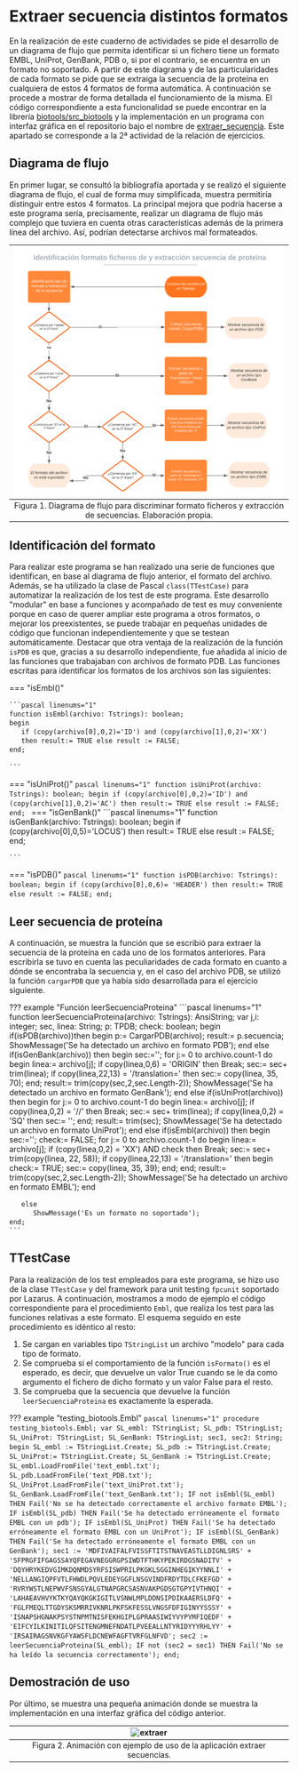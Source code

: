 # Extraer secuencia distintos formatos

En la realización de este cuaderno de actividades se pide el desarrollo de un diagrama de flujo que permita identificar si un fichero tiene un formato EMBL, UniProt, GenBank, PDB o, si por el contrario, se encuentra en un formato no soportado. A partir de este diagrama y de las particularidades de cada formato se pide que se extraiga la secuencia de la proteína en cualquiera de estos 4 formatos de forma automática. A continuación se procede a mostrar de forma detallada el funcionamiento de la misma. El código correspondiente a esta funcionalidad se puede encontrar en la librería [biotools/src_biotools](https://github.com/currocam/biotools_hQC/blob/master/biotools/src_biotools.pas) y la implementación en un programa con interfaz gráfica en el repositorio bajo el nombre de [extraer_secuencia](https://github.com/currocam/biotools_hQC/tree/master/extraer_secuencia). Este apartado se corresponde a la 2ª actividad de la relación de ejercicios.

## Diagrama de flujo

En primer lugar, se consultó la bibliografía aportada y se realizó el siguiente diagrama de flujo, el cual de forma muy simplificada, muestra permitiría distinguir entre estos 4 formatos. La principal mejora que podría hacerse a este programa sería, precisamente, realizar un diagrama de flujo más complejo que tuviera en cuenta otras características además de la primera línea del archivo. Así, podrían detectarse archivos mal formateados.

|![extraer](images/diagrama_formatos.svg)|
|:--:|
|Figura 1. Diagrama de flujo para discriminar formato ficheros y extracción de secuencias. Elaboración propia.|


## Identificación del formato

Para realizar este programa se han realizado una serie de funciones que identifican, en base al diagrama de flujo anterior, el formato del archivo. Además, se ha utilizado la clase de Pascal `class(TTestCase)` para automatizar la realización de los test de este programa. Este desarrollo "modular" en base a funciones y acompañado de test es muy conveniente porque en caso de querer ampliar este programa a otros formatos, o mejorar los preexistentes, se puede trabajar en pequeñas unidades de código que funcionan independientemente y que se testean automáticamente. Destacar que otra ventaja de la realización de la función `isPDB` es que, gracias a su desarrollo independiente, fue añadida al inicio de las funciones que trabajaban con archivos de formato PDB. Las funciones escritas para identificar los formatos de los archivos son las siguientes:

=== "isEmbl()"

	```pascal linenums="1"
	function isEmbl(archivo: Tstrings): boolean;
	begin
	   if (copy(archivo[0],0,2)='ID') and (copy(archivo[1],0,2)='XX')
	   then result:= TRUE else result := FALSE;
	end;

	```
=== "isUniProt()"
	```pascal linenums="1"
	function isUniProt(archivo: Tstrings): boolean;
	begin
	   if (copy(archivo[0],0,2)='ID') and (copy(archivo[1],0,2)='AC')
	   then result:= TRUE else result := FALSE;
	end;
	```
=== "isGenBank()"
	```pascal linenums="1"
	function isGenBank(archivo: Tstrings): boolean;
	begin
	   if (copy(archivo[0],0,5)='LOCUS')
	   then result:= TRUE else result := FALSE;
	end;

	```
=== "isPDB()"
	```pascal linenums="1"
	function isPDB(archivo: Tstrings): boolean;
	begin
	   if (copy(archivo[0],0,6)= 'HEADER')
	   then result:= TRUE else result := FALSE;
	end;  
	```

## Leer secuencia de proteína

A continuación, se muestra la función que se escribió para extraer la secuencia de la proteína en cada uno de los formatos anteriores. Para escribirla se tuvo en cuenta las peculiaridades de cada formato en cuanto a dónde se encontraba la secuencia y, en el caso del archivo PDB, se utilizó la función `cargarPDB` que ya había sido desarrollada para el ejercicio siguiente.

??? example "Función leerSecuenciaProteina"
	```pascal linenums="1"
	function leerSecuenciaProteina(archivo: Tstrings): AnsiString;
	var
	   j,i: integer;
	   sec, linea: String;
	   p: TPDB;
	   check: boolean;
	begin
	   if(isPDB(archivo))then
	     begin
	     p:= CargarPDB(archivo);
	     result:= p.secuencia;
	     ShowMessage('Se ha detectado un archivo en formato PDB');
	   end
	else if(isGenBank(archivo)) then
	   begin
	     sec:='';
	     for j:= 0 to archivo.count-1 do
	     begin
	       linea:= archivo[j];
	       if copy(linea,0,6) = 'ORIGIN' then Break;
	       sec:= sec+ trim(linea);
	       if copy(linea,22,13) = '/translation=' then sec:= copy(linea, 35, 70);
	     end;
	     result:= trim(copy(sec,2,sec.Length-2));
	     ShowMessage('Se ha detectado un archivo en formato GenBank');
	   end
	   else if(isUniProt(archivo)) then
	     begin
		for j:= 0 to archivo.count-1 do
		begin
		  linea:= archivo[j];
		  if copy(linea,0,2) = '//' then Break;
		  sec:= sec+ trim(linea);
		  if copy(linea,0,2) = 'SQ' then sec:= '';
		end;
		result:= trim(sec);
		ShowMessage('Se ha detectado un archivo en formato UniProt');
	      end
	   else if(isEmbl(archivo)) then
	     begin
	       sec:='';
	       check:= FALSE;
	       for j:= 0 to archivo.count-1 do
	       begin
		 linea:= archivo[j];
		 if (copy(linea,0,2) = 'XX') AND check then Break;
		 sec:= sec+ trim(copy(linea, 22, 58));
		 if copy(linea,22,13) = '/translation=' then
		 begin
		   check:= TRUE;
		   sec:= copy(linea, 35, 39);
		   end;
	       end;
	       result:= trim(copy(sec,2,sec.Length-2));
	       ShowMessage('Se ha detectado un archivo en formato EMBL');
		 end

	   else
	      ShowMessage('Es un formato no soportado');
	end;          
	```

## TTestCase

Para la realización de los test empleados para este programa, se hizo uso de la clase `TTestCase` y del framework para unit testing `fpcunit` soportado por Lazarus. A continuación, mostramos a modo de ejemplo el código correspondiente para el procedimiento `Embl`, que realiza los test para las funciones relativas a este formato. El esquema seguido en este procedimiento es idéntico al resto:

1. Se cargan en variables tipo `TStringList` un archivo "modelo" para cada tipo de formato.
2. Se comprueba si el comportamiento de la función `isFormato()` es el esperado, es decir, que devuelve un valor True cuando se le da como argumento el fichero de dicho formato y un valor False para el resto.
3. Se comprueba que la secuencia que devuelve la función `leerSecuenciaProteina` es exactamente la esperada.

??? example "testing_biotools.Embl"
	```pascal linenums="1"
	procedure testing_biotools.Embl;
	var
	  SL_embl: TStringList;
	  SL_pdb: TStringList;
	  SL_UniProt: TStringList;
	  SL_GenBank: TStringList;
	  sec1, sec2: String;
	begin
	  SL_embl := TStringList.Create;
	  SL_pdb := TStringList.Create;
	  SL_UniProt:= TStringList.Create;
	  SL_GenBank := TStringList.Create;
	  SL_embl.LoadFromFile('text_embl.txt');
	  SL_pdb.LoadFromFile('text_PDB.txt');
	  SL_UniProt.LoadFromFile('text_UniProt.txt');
	  SL_GenBank.LoadFromFile('text_GenBank.txt');
	  IF not isEmbl(SL_embl) THEN Fail('No se ha detectado correctamente el archivo formato EMBL');
	  IF isEmbl(SL_pdb) THEN Fail('Se ha detectado erróneamente el formato EMBL con un pdb');
	  IF isEmbl(SL_UniProt) THEN Fail('Se ha detectado erróneamente el formato EMBL con un UniProt');
	  IF isEmbl(SL_GenBank) THEN Fail('Se ha detectado erróneamente el formato EMBL con un GenBank');
	  sec1 := 'MDFIVAIFALFVISSFTITSTNAVEASTLLDIGNLSRS' +
		 'SFPRGFIFGAGSSAYQFEGAVNEGGRGPSIWDTFTHKYPEKIRDGSNADITV' +
		 'DQYHRYKEDVGIMKDQNMDSYRFSISWPRILPKGKLSGGINHEGIKYYNNLI' +
		 'NELLANGIQPFVTLFHWDLPQVLEDEYGGFLNSGVINDFRDYTDLCFKEFGD' +
		 'RVRYWSTLNEPWVFSNSGYALGTNAPGRCSASNVAKPGDSGTGPYIVTHNQI' +
		 'LAHAEAVHVYKTKYQAYQKGKIGITLVSNWLMPLDDNSIPDIKAAERSLDFQ' +
		 'FGLFMEQLTTGDYSKSMRRIVKNRLPKFSKFESSLVNGSFDFIGINYYSSSY' +
		 'ISNAPSHGNAKPSYSTNPMTNISFEKHGIPLGPRAASIWIYVYPYMFIQEDF' +
		 'EIFCYILKINITILQFSITENGMNEFNDATLPVEEALLNTYRIDYYYRHLYY' +
		 'IRSAIRAGSNVKGFYAWSFLDCNEWFAGFTVRFGLNFVD';
	  sec2 := leerSecuenciaProteina(SL_embl);
	  IF not (sec2 = sec1) THEN Fail('No se ha leído la secuencia correctamente');
	end;        
	```
## Demostración de uso

Por último, se muestra una pequeña animación donde se muestra la implementación en una interfaz gráfica del código anterior.

|![extraer](images/extraer_secuencia.gif)|
|:--:|
|Figura 2. Animación con ejemplo de uso de la aplicación extraer secuencias.|
